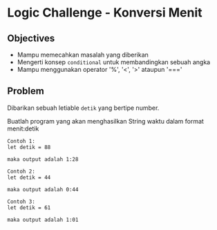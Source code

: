 # Logic Challenge - Konversi Menit

## Objectives
- Mampu memecahkan masalah yang diberikan
- Mengerti konsep `conditional` untuk membandingkan sebuah angka
- Mampu menggunakan operator '%', '<', '>' ataupun '==='

## Problem
Dibarikan sebuah letiable `detik` yang bertipe number.

Buatlah program yang akan menghasilkan String waktu dalam format menit:detik

```
Contoh 1:
let detik = 88

maka output adalah 1:28

Contoh 2:
let detik = 44

maka output adalah 0:44

Contoh 3:
let detik = 61

maka output adalah 1:01
```
